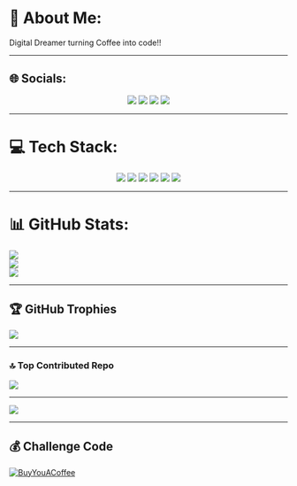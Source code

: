 # 💫 About Me:
Digital Dreamer turning Coffee into code!!

---

## 🌐 Socials:
<p align="center">
  <a href="https://facebook.com/Abel Chomunodisa"><img src="https://img.shields.io/badge/Facebook-%231877F2.svg?logo=Facebook&logoColor=white" /></a>
  <a href="https://instagram.com/chomunodisaa68"><img src="https://img.shields.io/badge/Instagram-%23E4405F.svg?logo=Instagram&logoColor=white" /></a>
  <a href="https://twitch.com/Chomunodisaa68"><img src="https://img.shields.io/badge/Twitch-%239146FF.svg?logo=Twitch&logoColor=white" /></a>
  <a href="https://twitter.com/chomunodisaa68"><img src="https://img.shields.io/badge/Twitter-%231DA1F2.svg?logo=Twitter&logoColor=white" /></a>
</p>

---

# 💻 Tech Stack:
<p align="center">
  <img src="https://img.shields.io/badge/react-%2320232a.svg?style=for-the-badge&logo=react&logoColor=%2361DAFB" />
  <img src="https://img.shields.io/badge/react_native-%2320232a.svg?style=for-the-badge&logo=react&logoColor=%2361DAFB" />
  <img src="https://img.shields.io/badge/c-%2300599C.svg?style=for-the-badge&logo=c&logoColor=white" />
  <img src="https://img.shields.io/badge/django-%23092E20.svg?style=for-the-badge&logo=django&logoColor=white" />
  <img src="https://img.shields.io/badge/javascript-%23323330.svg?style=for-the-badge&logo=javascript&logoColor=%23F7DF1E" />
  <img src="https://img.shields.io/badge/Next-black?style=for-the-badge&logo=next.js&logoColor=white" />
</p>

---

# 📊 GitHub Stats:
![](https://github-readme-stats.vercel.app/api?username=Sparta503&theme=dark&hide_border=false&include_all_commits=true&count_private=true)<br/>
![](https://nirzak-streak-stats.vercel.app/?user=Sparta503&theme=dark&hide_border=false)<br/>
![](https://github-readme-stats.vercel.app/api/top-langs/?username=Sparta503&theme=dark&hide_border=false&include_all_commits=true&count_private=true&layout=compact)

---

## 🏆 GitHub Trophies
![](https://github-profile-trophy.vercel.app/?username=Sparta503&theme=radical&no-frame=false&no-bg=true&margin-w=4)

---

### 🔝 Top Contributed Repo
![](https://github-contributor-stats.vercel.app/api?username=Sparta503&limit=5&theme=dark&combine_all_yearly_contributions=true)

---

[![](https://visitcount.itsvg.in/api?id=Sparta503&icon=0&color=0)](https://visitcount.itsvg.in)

---

## 💰 Challenge Code
[![BuyYouACoffee](https://img.shields.io/badge/Buy%20Me%20a%20Coffee-ffdd00?style=for-the-badge&logo=buy-you-a-coffee&logoColor=black)](https://buyyouacoffee.com/Sparta503)

<!-- Proudly created with GPRM ( https://gprm.itsvg.in ) -->
